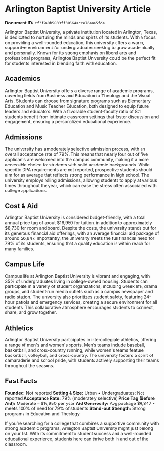 # Arlington Baptist University Article

**Document ID:** `cf3f9e0b5833ff38564acce76aae5fde`

Arlington Baptist University, a private institution located in Arlington, Texas, is dedicated to nurturing the minds and spirits of its students. With a focus on providing a well-rounded education, this university offers a warm, supportive environment for undergraduates seeking to grow academically and personally. Known for its strong emphasis on liberal arts and professional programs, Arlington Baptist University could be the perfect fit for students interested in blending faith with education.

## Academics
Arlington Baptist University offers a diverse range of academic programs, covering fields from Business and Education to Theology and the Visual Arts. Students can choose from signature programs such as Elementary Education and Music Teacher Education, both designed to equip future leaders and educators. With a favorable student-faculty ratio of 8:1, students benefit from intimate classroom settings that foster discussion and engagement, ensuring a personalized educational experience.

## Admissions
The university has a moderately selective admission process, with an overall acceptance rate of 79%. This means that nearly four out of five applicants are welcomed into the campus community, making it a more accessible choice for students with solid academic backgrounds. While specific GPA requirements are not reported, prospective students should aim for an average that reflects strong performance in high school. The university employs rolling admissions, allowing students to apply at various times throughout the year, which can ease the stress often associated with college applications.

## Cost & Aid
Arlington Baptist University is considered budget-friendly, with a total annual price tag of about $16,950 for tuition, in addition to approximately $8,730 for room and board. Despite the costs, the university stands out for its generous financial aid offerings, with an average financial aid package of around $6,847. Importantly, the university meets the full financial need for 79% of its students, ensuring that a quality education is within reach for many families.

## Campus Life
Campus life at Arlington Baptist University is vibrant and engaging, with 35% of undergraduates living in college-owned housing. Students can participate in a variety of student organizations, including Greek life, drama groups, and student-run media outlets such as a campus newspaper and radio station. The university also prioritizes student safety, featuring 24-hour patrols and emergency services, creating a secure environment for all students. This collaborative atmosphere encourages students to connect, share, and grow together.

## Athletics
Arlington Baptist University participates in intercollegiate athletics, offering a range of men's and women's sports. Men's teams include baseball, basketball, and cross-country running, while women's teams feature basketball, volleyball, and cross-country. The university fosters a spirit of camaraderie and school pride, with students actively supporting their teams throughout the seasons.

## Fast Facts
**Founded:** Not reported
**Setting & Size:** Urban • Undergraduates: Not reported
**Acceptance Rate:** 79% (moderately selective)
**Price Tag (Before Aid):** Moderate – $16,950 per year
**Aid Generosity:** Avg package $6,847 • meets 100% of need for 79% of students
**Stand-out Strength:** Strong programs in Education and Theology

If you’re searching for a college that combines a supportive community with strong academic programs, Arlington Baptist University might just belong on your list. With its commitment to student success and a well-rounded educational experience, students here can thrive both in and out of the classroom.
